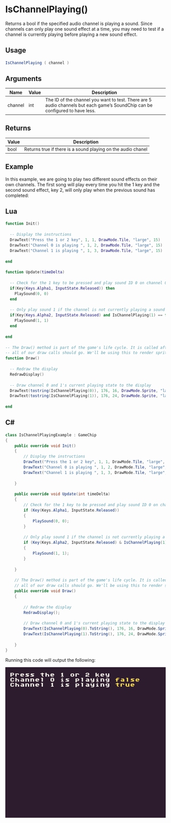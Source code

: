 # IsChannelPlaying()

Returns a bool if the specified audio channel is playing a sound. Since channels can only play one sound effect at a time, you may need to test if a channel is currently playing before playing a new sound effect.

## Usage

```csharp
IsChannelPlaying ( channel )
```

## Arguments

| Name    | Value | Description                                                                                                                    |
|---------|-------|--------------------------------------------------------------------------------------------------------------------------------|
| channel | int   | The ID of the channel you want to test\. There are 5 audio channels but each game’s SoundChip can be configured to have less\. |

## Returns

| Value | Description                                                  |
|-------|--------------------------------------------------------------|
| bool  | Returns true if there is a sound playing on the audio chanel |

## Example

In this example, we are going to play two different sound effects on their own channels. The first song will play every time you hit the 1 key and the second sound effect, key 2, will only play when the previous sound has completed:



## Lua

```lua
function Init()

  -- Display the instructions
  DrawText("Press the 1 or 2 key", 1, 1, DrawMode.Tile, "large", 15)
  DrawText("Channel 0 is playing ", 1, 2, DrawMode.Tile, "large", 15)
  DrawText("Channel 1 is playing ", 1, 3, DrawMode.Tile, "large", 15)

end

function Update(timeDelta)

  -- Check for the 1 key to be pressed and play sound ID 0 on channel 0
  if(Key(Keys.Alpha1, InputState.Released)) then
    PlaySound(0, 0)
  end

  -- Only play sound 1 if the channel is not currently playing a sound
  if(Key(Keys.Alpha2, InputState.Released) and IsChannelPlaying(1) == false) then
    PlaySound(1, 1)
  end

end

-- The Draw() method is part of the game's life cycle. It is called after Update() and is where
-- all of our draw calls should go. We'll be using this to render sprites to the display.
function Draw()

  -- Redraw the display
  RedrawDisplay()

  -- Draw channel 0 and 1's current playing state to the display
  DrawText(tostring(IsChannelPlaying(0)), 176, 16, DrawMode.Sprite, "large", 14)
  DrawText(tostring(IsChannelPlaying(1)), 176, 24, DrawMode.Sprite, "large", 14)

end
```



## C#

```csharp
class IsChannelPlayingExample : GameChip
{
    public override void Init()
    {
        // Display the instructions
        DrawText("Press the 1 or 2 key", 1, 1, DrawMode.Tile, "large", 15);
        DrawText("Channel 0 is playing ", 1, 2, DrawMode.Tile, "large", 15);
        DrawText("Channel 1 is playing ", 1, 3, DrawMode.Tile, "large", 15);

    }

    public override void Update(int timeDelta)
    {
        // Check for the 1 key to be pressed and play sound ID 0 on channel 0
        if (Key(Keys.Alpha1, InputState.Released))
        {
            PlaySound(0, 0);
        }

        // Only play sound 1 if the channel is not currently playing a sound
        if (Key(Keys.Alpha2, InputState.Released) & IsChannelPlaying(1) == false)
        {
            PlaySound(1, 1);
        }

    }

    // The Draw() method is part of the game's life cycle. It is called after Update() and is where
    // all of our draw calls should go. We'll be using this to render sprites to the display.
    public override void Draw()
    {

        // Redraw the display
        RedrawDisplay();

        // Draw channel 0 and 1's current playing state to the display
        DrawText(IsChannelPlaying(0).ToString(), 176, 16, DrawMode.Sprite, "large", 14);
        DrawText(IsChannelPlaying(1).ToString(), 176, 24, DrawMode.Sprite, "large", 14); 

    }
}
```



Running this code will output the following:

![image alt text](images/IsChannelPlayingOutput_image_0.png)


